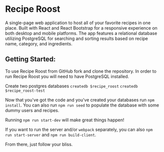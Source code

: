 # Recipe Roost

A single-page web application to host all of your favorite recipes in one place. Built with React and React Bootstrap for a responsive experience on both desktop and mobile platforms. The app features a relational database utilizing PostgreSQL for searching and sorting results based on recipe name, category, and ingredients.

## Getting Started:

To use Recipe Roost from GitHub fork and clone the repository. In order to run Recipe Roost you will need to have PostgreSQL installed.

Create two postgres databases
`createdb $recipe_roost`
`createdb $recipe_roost-test`

Now that you've got the code and you've created your databases run `npm install`. You can also run `npm run seed` to populate the database with some dummy users and recipes.

Running `npm run start-dev` will make great things happen!

If you want to run the server and/or `webpack` separately, you can also
`npm run start-server` and `npm run build-client`.

From there, just follow your bliss.







